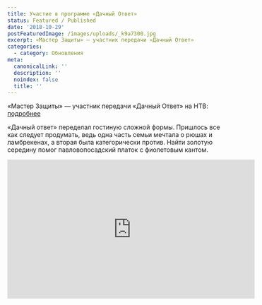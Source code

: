 ```yaml
---
title: Участие в программе «Дачный Ответ»
status: Featured / Published
date: '2018-10-29'
postFeaturedImage: /images/uploads/_k9a7300.jpg
excerpt: «Мастер Защиты» — участник передачи «Дачный Ответ»
categories:
  - category: Обновления
meta:
  canonicalLink: ''
  description: ''
  noindex: false
  title: ''
---
```

«Мастер Защиты» — участник передачи «Дачный Ответ» на НТВ: [подробнее](http://www.peredelka.tv/do/archive/gostinaya-s-fioletovim-kantom/)

«Дачный ответ» переделал гостиную сложной формы. Пришлось все как следует продумать, ведь одна часть семьи мечтала о рюшах и ламбрекенах, а вторая была категорически против. Найти золотую середину помог павловопосадский платок с фиолетовым кантом.

<iframe width="560" height="315" src="https://www.youtube.com/embed/Z9bU0V1s0v4?controls=0" frameborder="0" allow="autoplay; encrypted-media" allowfullscreen></iframe>
